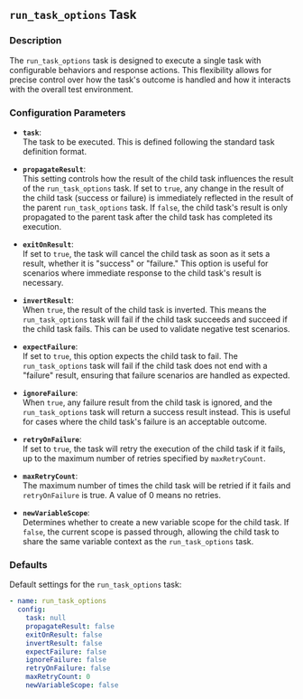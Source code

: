 ## `run_task_options` Task

### Description
The `run_task_options` task is designed to execute a single task with configurable behaviors and response actions. This flexibility allows for precise control over how the task's outcome is handled and how it interacts with the overall test environment.

### Configuration Parameters

- **`task`**:\
  The task to be executed. This is defined following the standard task definition format.

- **`propagateResult`**:\
  This setting controls how the result of the child task influences the result of the `run_task_options` task. If set to `true`, any change in the result of the child task (success or failure) is immediately reflected in the result of the parent `run_task_options` task. If `false`, the child task's result is only propagated to the parent task after the child task has completed its execution.

- **`exitOnResult`**:\
  If set to `true`, the task will cancel the child task as soon as it sets a result, whether it is "success" or "failure." This option is useful for scenarios where immediate response to the child task's result is necessary.

- **`invertResult`**:\
  When `true`, the result of the child task is inverted. This means the `run_task_options` task will fail if the child task succeeds and succeed if the child task fails. This can be used to validate negative test scenarios.

- **`expectFailure`**:\
  If set to `true`, this option expects the child task to fail. The `run_task_options` task will fail if the child task does not end with a "failure" result, ensuring that failure scenarios are handled as expected.

- **`ignoreFailure`**:\
  When `true`, any failure result from the child task is ignored, and the `run_task_options` task will return a success result instead. This is useful for cases where the child task's failure is an acceptable outcome.

- **`retryOnFailure`**:\
  If set to `true`, the task will retry the execution of the child task if it fails, up to the maximum number of retries specified by `maxRetryCount`.

- **`maxRetryCount`**:\
  The maximum number of times the child task will be retried if it fails and `retryOnFailure` is true. A value of 0 means no retries.

- **`newVariableScope`**:\
  Determines whether to create a new variable scope for the child task. If `false`, the current scope is passed through, allowing the child task to share the same variable context as the `run_task_options` task.

### Defaults

Default settings for the `run_task_options` task:

```yaml
- name: run_task_options
  config:
    task: null
    propagateResult: false
    exitOnResult: false
    invertResult: false
    expectFailure: false
    ignoreFailure: false
    retryOnFailure: false
    maxRetryCount: 0
    newVariableScope: false
```
